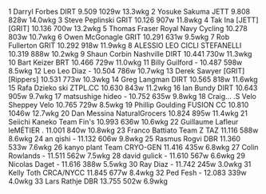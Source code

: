   1  Darryl Forbes  DIRT  9.509    1029w  13.3wkg
  2  Yosuke Sakuma  JETT  9.808    828w  14.0wkg
  3  Steve Peplinski  GRIT  10.126    907w  11.8wkg
  4  Tak Ina  [JETT][GRIT]  10.136    700w  13.2wkg
  5  Thomas Fraser  Royal Navy Cycling  10.278    803w  10.7wkg
  6  Owen McGonagle  GRIT  10.291    631w  9.5wkg
  7  Rob Fullerton  GRIT  10.292    918w  11.9wkg
  8  ALESSIO LEO  CICLI STEFANELLI  10.319    888w  10.2wkg
  9  Shaun Corbin Nashville  DIRT  10.441    730w  11.3wkg
 10  Bart Keizer  BRT  10.466    729w  11.0wkg
 11  Billy Guilford  -  10.487    598w  8.5wkg
 12  Leo Leo Diaz  -  10.504    786w  10.7wkg
 13  Derek Sawyer  [GRIT][Rippers]  10.531    773w  10.3wkg
 14  Greg Langman  DIRT  10.565    818w  11.6wkg
 15  Rafa Dzieko ski  ZTPL.CC  10.630    843w  11.2wkg
 16  Ian Bundy  DIRT  10.643    905w  9.7wkg
 17  matsushige hideo  -  10.752    635w  9.8wkg
 18  Craig... .S Velo  Sheppey Velo  10.765    729w  8.5wkg
 19  Phillip Goulding  FUSION CC  10.810    1046w  12.7wkg
 20  Dan Messina  NaturalGrocers  10.824    895w  11.4wkg
 21  Seiichi Kaneko  Team Fin's  10.993    636w  10.6wkg
 22  Guillaume Lafleur  leMÉTIER .  11.001    840w  10.8wkg
 23  Franco Battiato  Team Z TAZ  11.116    588w  8.6wkg
 24  an qishi  -  11.132    606w  9.8wkg
 25  Rasmus Rogvi  DBR  11.360    533w  7.6wkg
 26  kanyo plant  Team CRYO-GEN  11.416    435w  6.8wkg
 27  Colin Rowlands  -  11.511    562w  7.5wkg
 28  david gulick  -  11.610    567w  6.6wkg
 29  Nicolas Daget  -  11.616    388w  5.5wkg
 30  Ray Diaz  -  11.742    245w  3.0wkg
 31  Kelly Toth  CRCA/NYCC  11.845    677w  8.4wkg
 32  Ped Fesh  -  12.083    339w  4.0wkg
 33  Lars Rathje  DBR  13.755    502w  6.9wkg
